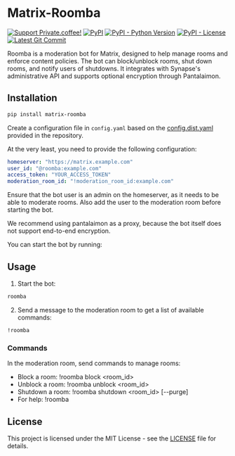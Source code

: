 # Matrix-Roomba

[![Support Private.coffee!](https://shields.private.coffee/badge/private.coffee-support%20us!-pink?logo=coffeescript)](https://private.coffee)
[![PyPI](https://shields.private.coffee/pypi/v/matrix-roomba)](https://pypi.org/project/matrix-roomba/)
[![PyPI - Python Version](https://shields.private.coffee/pypi/pyversions/matrix-roomba)](https://pypi.org/project/matrix-roomba/)
[![PyPI - License](https://shields.private.coffee/pypi/l/matrix-roomba)](https://pypi.org/project/matrix-roomba/)
[![Latest Git Commit](https://shields.private.coffee/gitea/last-commit/privatecoffee/matrix-roomba?gitea_url=https://git.private.coffee)](https://git.private.coffee/privatecoffee/matrix-roomba)

Roomba is a moderation bot for Matrix, designed to help manage rooms and enforce content policies. The bot can block/unblock rooms, shut down rooms, and notify users of shutdowns. It integrates with Synapse's administrative API and supports optional encryption through Pantalaimon.

## Installation

```bash
pip install matrix-roomba
```

Create a configuration file in `config.yaml` based on the [config.dist.yaml](config.dist.yaml) provided in the repository.

At the very least, you need to provide the following configuration:

```yaml
homeserver: "https://matrix.example.com"
user_id: "@roomba:example.com"
access_token: "YOUR_ACCESS_TOKEN"
moderation_room_id: "!moderation_room_id:example.com"
```

Ensure that the bot user is an admin on the homeserver, as it needs to be able to moderate rooms. Also add the user to the moderation room before starting the bot.

We recommend using pantalaimon as a proxy, because the bot itself does not support end-to-end encryption.

You can start the bot by running:

## Usage

1. Start the bot:

```bash
roomba
```

2. Send a message to the moderation room to get a list of available commands:

```
!roomba
```

### Commands

In the moderation room, send commands to manage rooms:

- Block a room: !roomba block <room_id>
- Unblock a room: !roomba unblock <room_id>
- Shutdown a room: !roomba shutdown <room_id> [--purge]
- For help: !roomba

## License

This project is licensed under the MIT License - see the [LICENSE](LICENSE) file for details.
